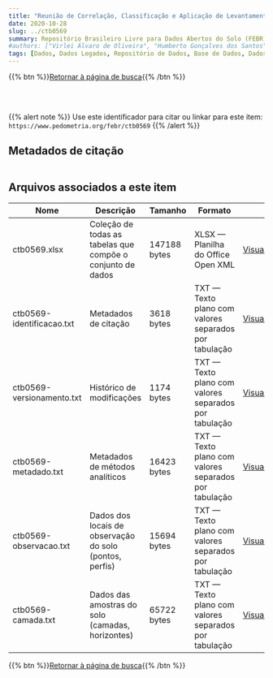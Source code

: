 ```yaml
---
title: "Reunião de Correlação, Classificação e Aplicação de Levantamentos de Solos da Região Centro-Oeste RCC - GO/MT"
date: 2020-10-28
slug: ../ctb0569
summary: Repositório Brasileiro Livre para Dados Abertos do Solo (FEBR) | A febre dos dados de solo no Brasil
#authors: ["Virlei Álvaro de Oliveira", "Humberto Gonçalves dos Santos", "Antônio José Wilman Rios", "Paulo Tito Klinger Jacomine", "Daniel Vidal Pérez", "Wilson Sant'Anna de Araújo", "Sebastião Barreiros Calderano"]
tags: [Dados, Dados Legados, Repositório de Dados, Base de Dados, Dados Abertos]
---
```


<style>
div.alert > div {
    font-size: 0.8rem;
}
</style>

{{% btn %}}<a href="/febr/buscar/">Retornar à página de busca</a>{{% /btn %}}

<br>
<br>

{{% alert note %}}
Use este identificador para citar ou linkar para este item: `https://www.pedometria.org/febr/ctb0569`
{{% /alert %}}

## Metadados de citação

<table>
<!-- Fonte: https://gist.github.com/jfreels/6814721 -->
<script src="https://d3js.org/d3.v3.min.js" charset="utf-8"></script>
<script type='text/javascript' src='/febr/buscar/script.js'></script>
<script type='text/javascript'>
  d3.tsv('ctb0569-identificacao.txt',function (data) {
    var columns = ['campo', 'valor']
    tabulate(data, columns)
  })
</script>
</table>

## Arquivos associados a este item

<table style="width:100%">
  <thead>
    <tr>
      <th>Nome</th>
      <th>Descrição</th>
      <th>Tamanho</th>
      <th>Formato</th>
      <th></th>
    </tr>
  </thead>
  <tbody>
    <tr>
      <td>ctb0569.xlsx</td>
      <td>Coleção de todas as tabelas que compõe o conjunto de dados</td>
      <td>147188 bytes</td>
      <td>XLSX — Planilha do Office Open XML</td>
      <td><a href="https://cloud.utfpr.edu.br/index.php/s/Df6dhfzYJ1DDeso/download?path=%2Fctb0569&files=ctb0569.xlsx" class="btn btn-primary btn-block" role="button">Visualizar/Abrir</a></td>
    </tr>
    <tr>
      <td>ctb0569-identificacao.txt</td>
      <td>Metadados de citação</td>
      <td>3618 bytes</td>
      <td>TXT — Texto plano com valores separados por tabulação</td>
      <td><a href="https://cloud.utfpr.edu.br/index.php/s/Df6dhfzYJ1DDeso/download?path=%2Fctb0569&files=ctb0569-identificacao.txt" class="btn btn-primary btn-block" role="button">Visualizar/Abrir</a></td>
    </tr>
    <tr>
      <td>ctb0569-versionamento.txt</td>
      <td>Histórico de modificações</td>
      <td>1174 bytes</td>
      <td>TXT — Texto plano com valores separados por tabulação</td>
      <td><a href="https://cloud.utfpr.edu.br/index.php/s/Df6dhfzYJ1DDeso/download?path=%2Fctb0569&files=ctb0569-versionamento.txt" class="btn btn-primary btn-block" role="button">Visualizar/Abrir</a></td>
    </tr>
    <tr>
      <td>ctb0569-metadado.txt</td>
      <td>Metadados de métodos analíticos</td>
      <td>16423 bytes</td>
      <td>TXT — Texto plano com valores separados por tabulação</td>
      <td><a href="https://cloud.utfpr.edu.br/index.php/s/Df6dhfzYJ1DDeso/download?path=%2Fctb0569&files=ctb0569-metadado.txt" class="btn btn-primary btn-block" role="button">Visualizar/Abrir</a></td>
    </tr>
    <tr>
      <td>ctb0569-observacao.txt</td>
      <td>Dados dos locais de observação do solo (pontos, perfis)</td>
      <td>15694 bytes</td>
      <td>TXT — Texto plano com valores separados por tabulação</td>
      <td><a href="https://cloud.utfpr.edu.br/index.php/s/Df6dhfzYJ1DDeso/download?path=%2Fctb0569&files=ctb0569-observacao.txt" class="btn btn-primary btn-block" role="button">Visualizar/Abrir</a></td>
    </tr>
    <tr>
      <td>ctb0569-camada.txt</td>
      <td>Dados das amostras do solo (camadas, horizontes)</td>
      <td>65722 bytes</td>
      <td>TXT — Texto plano com valores separados por tabulação</td>
      <td><a href="https://cloud.utfpr.edu.br/index.php/s/Df6dhfzYJ1DDeso/download?path=%2Fctb0569&files=ctb0569-camada.txt" class="btn btn-primary btn-block" role="button">Visualizar/Abrir</a></td>
    </tr>
  </tbody>
</table>

{{% btn %}}<a href="/febr/buscar/">Retornar à página de busca</a>{{% /btn %}}

